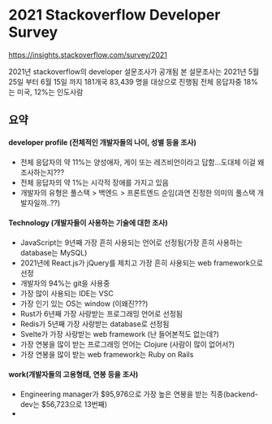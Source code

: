 # 2021 Stackoverflow Developer Survey

https://insights.stackoverflow.com/survey/2021

2021년 stackoverflow의 developer 설문조사가 공개됨
본 설문조사는 2021년 5월 25일 부터 6월 15일 까지 181개국 83,439 명을 대상으로 진행됨
전체 응답자중 18%는 미국, 12%는 인도사람


## 요약

#### developer profile (전체적인 개발자들의 나이, 성별 등을 조사)
- 전체 응답자의 약 11%는 양성애자, 게이 또는 레즈비언이라고 답함...도대체 이걸 왜 조사하는지???
- 전체 응답자의 약 1%는 시각적 장애를 가지고 있음
- 개발자의 유형은 풀스택 > 백엔드 > 프론트엔드 순임(과연 진정한 의미의 풀스택 개발자일까..??)

#### Technology (개발자들이 사용하는 기술에 대한 조사)
- JavaScript는 9년째 가장 흔히 사용되는 언어로 선정됨(가장 흔히 사용하는 database는 MySQL)
- 2021년에 React.js가 jQuery를 제치고 가장 흔히 사용되는 web framework으로 선정
- 개발자의 94%는 git을 사용중
- 가장 많이 사용되는 IDE는 VSC
- 가장 인기 있는 OS는 window (이왜진???)
- Rust가 6년째 가장 사랑받는 프로그래밍 언어로 선정됨
- Redis가 5년째 가장 사랑받는 database로 선정됨
- Svelte가 가장 사랑받는 web framework (난 들어본적도 없는데?)
- 가장 연봉을 많이 받는 프로그래밍 언어는 Clojure (사람이 많이 없어서?)
- 가장 연봉을 많이 받는 web framework는 Ruby on Rails


#### work(개발자들의 고용형태, 연봉 등을 조사)
- Engineering manager가 \$95,976으로 가장 높은 연봉을 받는 직종(backend-dev는 \$56,723으로 13번째)
-  